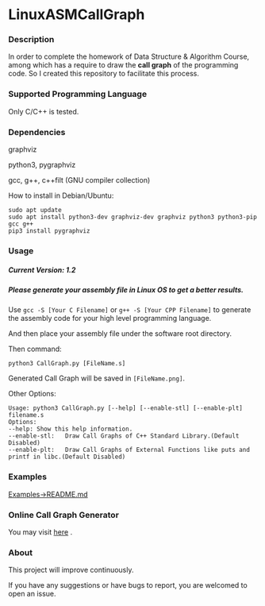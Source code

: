# LinuxASMCallGraph
### Description
In order to complete the homework of Data Structure & Algorithm Course, among which has a require to draw the **call graph** of the programming code. So I created this repository to facilitate this process.
### Supported Programming Language
Only C/C++ is tested.
### Dependencies
graphviz

python3, pygraphviz

gcc, g++, c++filt (GNU compiler collection)

How to install in Debian/Ubuntu:
```
sudo apt update
sudo apt install python3-dev graphviz-dev graphviz python3 python3-pip gcc g++
pip3 install pygraphviz
```

### Usage
##### Current Version: 1.2
##### Please generate your assembly file in Linux OS to get a better results.
Use ```gcc -S [Your C Filename]``` or ```g++ -S [Your CPP Filename]``` to generate the assembly code for your high level programming language. 

And then place your assembly file under the software root directory.

Then command:
```
python3 CallGraph.py [FileName.s]
```
Generated Call Graph will be saved in ```[FileName.png]```.

Other Options:
```
Usage: python3 CallGraph.py [--help] [--enable-stl] [--enable-plt] filename.s
Options:
--help: Show this help information.
--enable-stl:   Draw Call Graphs of C++ Standard Library.(Default Disabled)
--enable-plt:   Draw Call Graphs of External Functions like puts and printf in libc.(Default Disabled)
```
### Examples
[Examples->README.md](https://github.com/bjrjk/LinuxASMCallGraph/blob/master/examples/README.md)

### Online Call Graph Generator
You may visit [here](http://linuxasmcallgraph.tool.renjikai.com/) .

### About
This project will improve continuously. 

If you have any suggestions or have bugs to report, you are welcomed to open an issue.